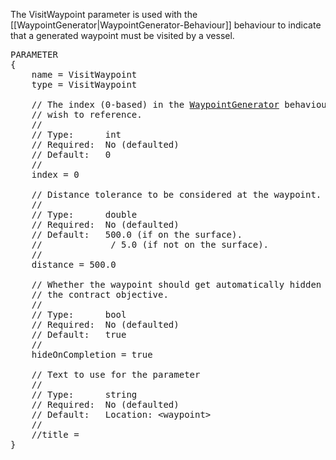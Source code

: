 The VisitWaypoint parameter is used with the [[WaypointGenerator|WaypointGenerator-Behaviour]] behaviour to indicate that a generated waypoint must be visited by a vessel.

<pre>
PARAMETER
{
    name = VisitWaypoint
    type = VisitWaypoint

    // The index (0-based) in the <a href="WaypointGenerator-Behaviour">WaypointGenerator</a> behaviour of the waypoint we
    // wish to reference.
    //
    // Type:      int
    // Required:  No (defaulted)
    // Default:   0
    //
    index = 0

    // Distance tolerance to be considered at the waypoint.
    //
    // Type:      double
    // Required:  No (defaulted)
    // Default:   500.0 (if on the surface).
    //            <waypoint altitude> / 5.0 (if not on the surface).
    //
    distance = 500.0

    // Whether the waypoint should get automatically hidden after completing
    // the contract objective.
    //
    // Type:      bool
    // Required:  No (defaulted)
    // Default:   true
    //
    hideOnCompletion = true
    
    // Text to use for the parameter
    //
    // Type:      string
    // Required:  No (defaulted)
    // Default:   Location: &lt;waypoint&gt;
    // 
    //title =
}
</pre>

